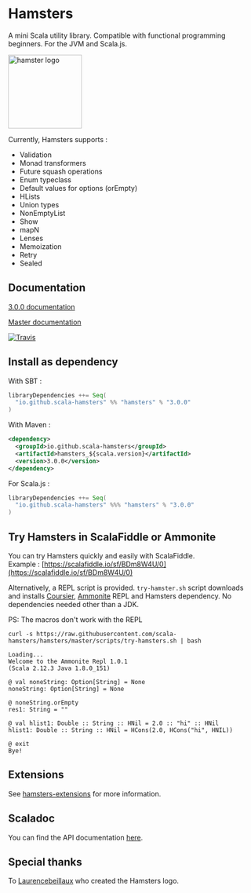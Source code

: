 # Hamsters

A mini Scala utility library. Compatible with functional programming beginners. For the JVM and Scala.js.

<img src="https://raw.githubusercontent.com/scala-hamsters/hamsters/gh-pages/hamsters.jpg" alt="hamster logo" width="150px"/>

Currently, Hamsters supports :

 * Validation
 * Monad transformers
 * Future squash operations
 * Enum typeclass
 * Default values for options (orEmpty)
 * HLists
 * Union types
 * NonEmptyList
 * Show
 * mapN
 * Lenses
 * Memoization
 * Retry
 * Sealed

## Documentation

[3.0.0 documentation](https://github.com/scala-hamsters/hamsters/tree/3.0.0/docs)  

[Master documentation](https://github.com/scala-hamsters/hamsters/tree/master/docs)

[![Travis](https://travis-ci.org/scala-hamsters/hamsters.svg?branch=master)](https://travis-ci.org/scala-hamsters/hamsters)

## Install as dependency

With SBT :

```scala
libraryDependencies ++= Seq(
  "io.github.scala-hamsters" %% "hamsters" % "3.0.0"
)
```

With Maven :

```xml
<dependency>
  <groupId>io.github.scala-hamsters</groupId>
  <artifactId>hamsters_${scala.version}</artifactId>
  <version>3.0.0</version>
</dependency>
```

For Scala.js :

```scala
libraryDependencies ++= Seq(
  "io.github.scala-hamsters" %%% "hamsters" % "3.0.0"
)
```

## Try Hamsters in ScalaFiddle or Ammonite

You can try Hamsters quickly and easily with ScalaFiddle.  
Example : [https://scalafiddle.io/sf/BDm8W4U/0](https://scalafiddle.io/sf/BDm8W4U/0)

Alternatively, a REPL script is provided. `try-hamster.sh` script downloads and installs 
[Coursier](https://github.com/alexarchambault/coursier), [Ammonite](https://github.com/lihaoyi/Ammonite) REPL and Hamsters dependency. 
No dependencies needed other than a JDK.

PS: The macros don't work with the REPL

```shell
curl -s https://raw.githubusercontent.com/scala-hamsters/hamsters/master/scripts/try-hamsters.sh | bash

Loading...
Welcome to the Ammonite Repl 1.0.1
(Scala 2.12.3 Java 1.8.0_151)

@ val noneString: Option[String] = None 
noneString: Option[String] = None

@ noneString.orEmpty 
res1: String = ""

@ val hlist1: Double :: String :: HNil = 2.0 :: "hi" :: HNil 
hlist1: Double :: String :: HNil = HCons(2.0, HCons("hi", HNIL))

@ exit 
Bye!

```

## Extensions

See [hamsters-extensions](https://github.com/scala-hamsters/hamsters-extensions) for more information.

## Scaladoc

You can find the API documentation [here](https://static.javadoc.io/io.github.scala-hamsters/hamsters_2.12/3.0.0/io/github/hamsters/index.html).

## Special thanks

To [Laurencebeillaux](https://github.com/laurencebeillaux) who created the Hamsters logo.
